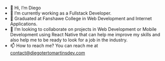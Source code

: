 - 👋 Hi, I’m Diego
- 👀 I’m currently working as a Fullstack Developer.
- 🌱 Graduated at Fanshawe College in Web Development and Internet Applications.
- 💞️ I’m looking to collaborate on projects in Web Development or Mobile Development using React Native that can help me improve my skills and also help me to be ready to look for a job in the industry.
- 📫 How to reach me? You can reach me at contact@diegotertomartinsdev.com

<!---
DTM10/DTM10 is a ✨ special ✨ repository because its `README.md` (this file) appears on your GitHub profile.
You can click the Preview link to take a look at your changes.
--->
